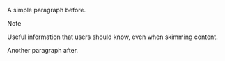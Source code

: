 A simple paragraph before.

> [!NOTE]
> Useful information that users should know, 
> even when skimming content.

Another paragraph after.